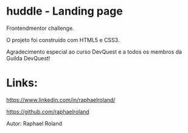 
# huddle - Landing page

Frontendmentor challenge.

O projeto foi construído com HTML5 e CSS3.

Agradecimento especial ao curso DevQuest e a todos os membros da Guilda DevQuest!

# Links:

https://www.linkedin.com/in/raphaelroland/

https://github.com/raphaelroland

Autor: Raphael Roland

